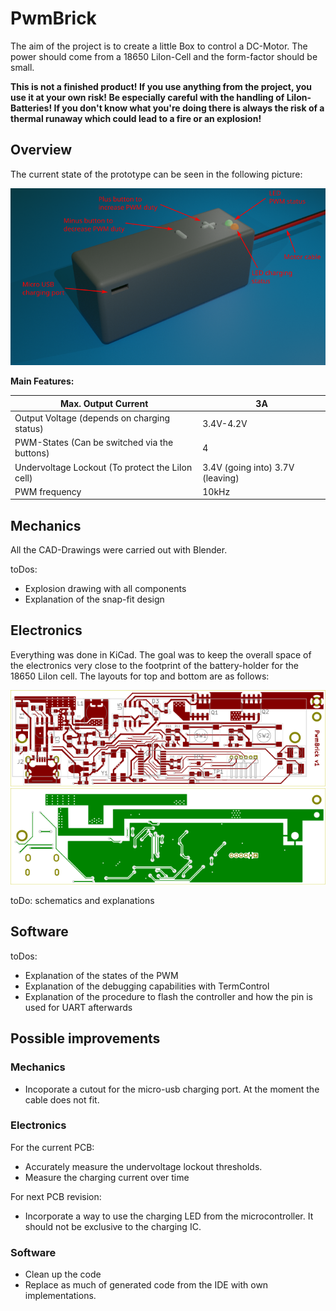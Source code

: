 # PwmBrick

The aim of the project is to create a little Box to control a DC-Motor. The power should come from a 18650 LiIon-Cell and the form-factor should be small.

**This is not a finished product! If you use anything from the project, you use it at your own risk! Be especially careful with the handling of LiIon-Batteries! If you don't know what you're doing there is always the risk of a thermal runaway which could lead to a fire or an explosion!**

## Overview

The current state of the prototype can be seen in the following picture:

![Prototype-Render](/Design-Files/Mechanics/Prototype-Rendered.png)

**Main Features:**

| Max. Output Current                              | 3A                               |
|--------------------------------------------------|----------------------------------|
| Output Voltage (depends on charging status)      | 3.4V-4.2V                        |
| PWM-States (Can be switched via the buttons)     | 4                                |
| Undervoltage Lockout (To protect the LiIon cell) | 3.4V (going into) 3.7V (leaving) |
| PWM frequency                                    | 10kHz                            |

## Mechanics

All the CAD-Drawings were carried out with Blender. 

toDos: 
* Explosion drawing with all components
* Explanation of the snap-fit design

## Electronics

Everything was done in KiCad. The goal was to keep the overall space of the electronics very close to the footprint of the battery-holder for the 18650 LiIon cell. The layouts for top and bottom are as follows:

![Layout-Top](/Design-Files/Electronics/PCB-Design/PwmBrick-Top.svg)
![Layout-Bot](/Design-Files/Electronics/PCB-Design/PwmBrick-Bot.svg)

toDo: schematics and explanations

## Software

toDos: 
* Explanation of the states of the PWM
* Explanation of the debugging capabilities with TermControl
* Explanation of the procedure to flash the controller and how the pin is used for UART afterwards

## Possible improvements

### Mechanics

* Incoporate a cutout for the micro-usb charging port. At the moment the cable does not fit.

### Electronics

For the current PCB:
* Accurately measure the undervoltage lockout thresholds. 
* Measure the charging current over time

For next PCB revision:
* Incorporate a way to use the charging LED from the microcontroller. It should not be exclusive to the charging IC.

### Software   

* Clean up the code
* Replace as much of generated code from the IDE with own implementations.
